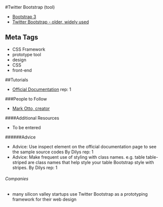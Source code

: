 #Twitter Bootstrap (tool)
- [Bootstrap 3](http://getbootstrap.com/)
- [Twitter Bootstrap - older, widely used](http://getbootstrap.com/2.3.2/)

## Meta Tags
- CSS Framework
- prototype tool
- design
- CSS
- front-end

##Tutorials
- [Official Documentation](http://getbootstrap.com/2.3.2/) rep: 1


###People to Follow
- [Mark Otto, creator](http://markdotto.com/)


####Additional Resources
- To be entered

######Advice
- Advice: Use inspect element on the official documentation page to see the sample source codes By Dilys rep: 1
- Advice: Make frequent use of styling with class names. e.g. table table-striped are class names that help style your table Bootstrap style with stripes. By Dilys rep: 1

###### Companies
- many silicon valley startups use Twitter Bootstrap as a prototyping framework for their web design